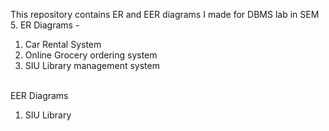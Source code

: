 This repository contains ER and EER diagrams I made for DBMS lab in SEM 5.
ER Diagrams - </br>
1. Car Rental System </br>
2. Online Grocery ordering system </br>
3. SIU Library management system </br> </br>

EER Diagrams </br>
1. SIU Library</br>